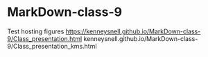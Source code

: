 # MarkDown-class-9
Test hosting figures
https://kenneysnell.github.io/MarkDown-class-9/Class_presentation.html
kenneysnell.github.io/MarkDown-class-9/Class_presentation_kms.html
